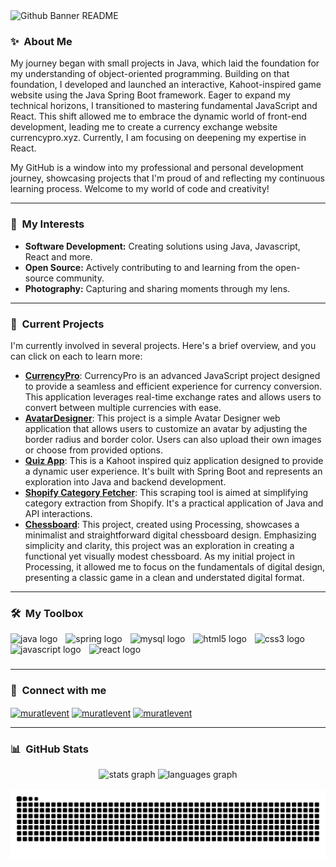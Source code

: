 <img width="1834" alt="Github Banner README" src="https://github.com/user-attachments/assets/e662c0e1-1c19-4f88-a2ac-2d4b1640cc58" />

### ✨ &nbsp;About Me

<p align="left">
  My journey began with small projects in Java, which laid the foundation for my understanding of object-oriented programming. Building on that foundation, I developed and launched an interactive, Kahoot-inspired game website using the Java Spring Boot framework. Eager to expand my technical horizons, I transitioned to mastering fundamental JavaScript and React. This shift allowed me to embrace the dynamic world of front-end development, leading me to create a currency exchange website currencypro.xyz. Currently, I am focusing on deepening my expertise in React.
</p>

<p align="left">
  My GitHub is a window into my professional and personal development journey, showcasing projects that I'm proud of and reflecting my continuous learning process. Welcome to my world of code and creativity!
</p>

---

### 🌱 &nbsp;My Interests

- **Software Development:** Creating solutions using Java, Javascript, React and more.
- **Open Source:** Actively contributing to and learning from the open-source community.
- **Photography:** Capturing and sharing moments through my lens.

---

### 🚀 &nbsp;Current Projects

I'm currently involved in several projects. Here's a brief overview, and you can click on each to learn more:

- [**CurrencyPro**](https://github.com/muratlevent/CurrencyPro): CurrencyPro is an advanced JavaScript project designed to provide a seamless and efficient experience for currency conversion. This application leverages real-time exchange rates and allows users to convert between multiple currencies with ease.
- [**AvatarDesigner**](https://github.com/muratlevent/AvatarDesigner): This project is a simple Avatar Designer web application that allows users to customize an avatar by adjusting the border radius and border color. Users can also upload their own images or choose from provided options.
- [**Quiz App**](https://github.com/muratlevent/QuizApp): This is a Kahoot inspired quiz application designed to provide a dynamic user experience. It's built with Spring Boot and represents an exploration into Java and backend development.
- [**Shopify Category Fetcher**](https://github.com/muratlevent/ShopifyCategoryFetcher): This scraping tool is aimed at simplifying category extraction from Shopify. It's a practical application of Java and API interactions.
- [**Chessboard**](https://github.com/muratlevent/Chessboard): This project, created using Processing, showcases a minimalist and straightforward digital chessboard design. Emphasizing simplicity and clarity, this project was an exploration in creating a functional yet visually modest chessboard. As my initial project in Processing, it allowed me to focus on the fundamentals of digital design, presenting a classic game in a clean and understated digital format.

---

### 🛠️ &nbsp;My Toolbox

<div align="left">
  <img src="https://cdn.jsdelivr.net/gh/devicons/devicon/icons/java/java-original.svg" height="30" alt="java logo"  />
  <img width="5" />
  <img src="https://cdn.jsdelivr.net/gh/devicons/devicon/icons/spring/spring-original.svg" height="30" alt="spring logo"  />
  <img width="5" />
  <img src="https://cdn.jsdelivr.net/gh/devicons/devicon/icons/mysql/mysql-original.svg" height="30" alt="mysql logo"  />
  <img width="5" />
  <img src="https://cdn.jsdelivr.net/gh/devicons/devicon/icons/html5/html5-original.svg" height="30" alt="html5 logo"  />
  <img width="5" />
  <img src="https://cdn.jsdelivr.net/gh/devicons/devicon/icons/css3/css3-original.svg" height="30" alt="css3 logo"  />
  <img width="5" />
  <img src="https://cdn.jsdelivr.net/gh/devicons/devicon/icons/javascript/javascript-original.svg" height="30" alt="javascript logo"  />
  <img width="5" />
  <img src="https://cdn.jsdelivr.net/gh/devicons/devicon/icons/react/react-original.svg" height="30" alt="react logo"  />
</div>

###

---

### 🔗 &nbsp;Connect with me

<div align="left">
<a href="https://linkedin.com/in/muratlevent" target="blank"><img align="center" src="https://raw.githubusercontent.com/maurodesouza/profile-readme-generator/master/src/assets/icons/social/linkedin/default.svg" alt="muratlevent" height="30" width="40" /></a>
<a href="https://twitter.com/dev_muratlevent" target="blank"><img align="center" src="https://raw.githubusercontent.com/maurodesouza/profile-readme-generator/master/src/assets/icons/social/twitter/default.svg" alt="muratlevent" height="30" width="40" /></a>
<a href="https://instagram.com/muratlevent" target="blank"><img align="center" src="https://raw.githubusercontent.com/maurodesouza/profile-readme-generator/master/src/assets/icons/social/instagram/default.svg" alt="muratlevent" height="30" width="40" /></a>
</div>

---

### 📊 &nbsp;GitHub Stats

<div align="center">
  <img src="https://github-readme-stats.vercel.app/api?username=muratlevent&hide_title=false&hide_rank=false&show_icons=true&include_all_commits=false&count_private=true&disable_animations=false&theme=github_dark&locale=en&hide_border=false" height="150" alt="stats graph"  />
  <img src="https://github-readme-stats.vercel.app/api/top-langs?username=muratlevent&locale=en&hide_title=false&layout=compact&card_width=320&langs_count=5&theme=github_dark&hide_border=false" height="150" alt="languages graph"  />
</div>

<br clear="both">

<img src="https://raw.githubusercontent.com/muratlevent/muratlevent/output/snake.svg" alt="Snake animation" />
